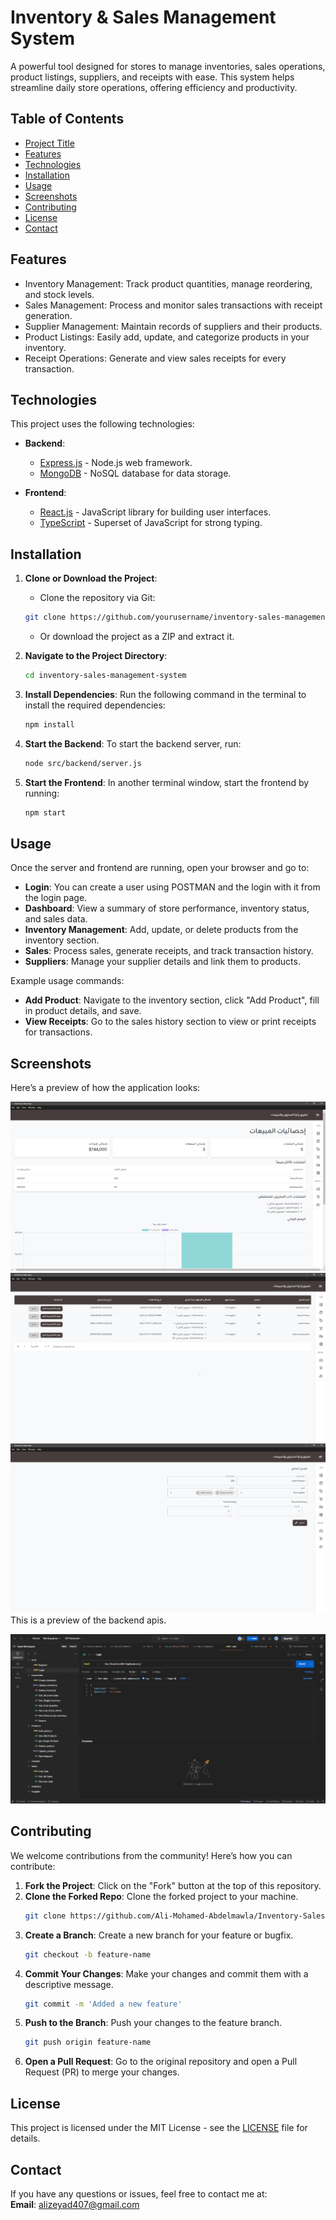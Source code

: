 # Inventory & Sales Management System

A powerful tool designed for stores to manage inventories, sales operations, product listings, suppliers, and receipts with ease. This system helps streamline daily store operations, offering efficiency and productivity.

## Table of Contents
- [Project Title](#project-title)
- [Features](#features)
- [Technologies](#technologies)
- [Installation](#installation)
- [Usage](#usage)
- [Screenshots](#screenshots)
- [Contributing](#contributing)
- [License](#license)
- [Contact](#contact)

## Features
- Inventory Management: Track product quantities, manage reordering, and stock levels.
- Sales Management: Process and monitor sales transactions with receipt generation.
- Supplier Management: Maintain records of suppliers and their products.
- Product Listings: Easily add, update, and categorize products in your inventory.
- Receipt Operations: Generate and view sales receipts for every transaction.

## Technologies

This project uses the following technologies:

- **Backend**: 
    - [Express.js](https://expressjs.com/) - Node.js web framework.
    - [MongoDB](https://www.mongodb.com/) - NoSQL database for data storage.
    
- **Frontend**: 
    - [React.js](https://reactjs.org/) - JavaScript library for building user interfaces.
    - [TypeScript](https://www.typescriptlang.org/) - Superset of JavaScript for strong typing.

## Installation

1. **Clone or Download the Project**:
    - Clone the repository via Git:
    ```bash
    git clone https://github.com/yourusername/inventory-sales-management-system.git
    ```
    - Or download the project as a ZIP and extract it.

2. **Navigate to the Project Directory**:
    ```bash
    cd inventory-sales-management-system
    ```

3. **Install Dependencies**:
    Run the following command in the terminal to install the required dependencies:
    ```bash
    npm install
    ```

4. **Start the Backend**:
    To start the backend server, run:
    ```bash
    node src/backend/server.js
    ```

5. **Start the Frontend**:
    In another terminal window, start the frontend by running:
    ```bash
    npm start
    ```

## Usage

Once the server and frontend are running, open your browser and go to:


- **Login**: You can create a user using POSTMAN and the login with it from the login page.
- **Dashboard**: View a summary of store performance, inventory status, and sales data.
- **Inventory Management**: Add, update, or delete products from the inventory section.
- **Sales**: Process sales, generate receipts, and track transaction history.
- **Suppliers**: Manage your supplier details and link them to products.

Example usage commands:

- **Add Product**: Navigate to the inventory section, click "Add Product", fill in product details, and save.
- **View Receipts**: Go to the sales history section to view or print receipts for transactions.

## Screenshots

Here’s a preview of how the application looks:

![Screenshot 1](./Screen-shots/inventory-1.png)
![Screenshot 2](./Screen-shots/inventory-2.png)
![Screenshot 3](./Screen-shots/inventory-3.png)
This is a preview of the backend apis.

![Screenshot 4](./Screen-shots/apis.png)

## Contributing

We welcome contributions from the community! Here’s how you can contribute:

1. **Fork the Project**: Click on the "Fork" button at the top of this repository.
2. **Clone the Forked Repo**: Clone the forked project to your machine.
    ```bash
    git clone https://github.com/Ali-Mohamed-Abdelmawla/Inventory-Sales-app.git
    ```
3. **Create a Branch**: Create a new branch for your feature or bugfix.
    ```bash
    git checkout -b feature-name
    ```
4. **Commit Your Changes**: Make your changes and commit them with a descriptive message.
    ```bash
    git commit -m 'Added a new feature'
    ```
5. **Push to the Branch**: Push your changes to the feature branch.
    ```bash
    git push origin feature-name
    ```
6. **Open a Pull Request**: Go to the original repository and open a Pull Request (PR) to merge your changes.

## License

This project is licensed under the MIT License - see the [LICENSE](LICENSE) file for details.

## Contact

If you have any questions or issues, feel free to contact me at:  
**Email**: alizeyad407@gmail.com
